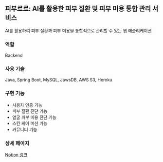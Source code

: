 ## 피부르르: AI를 활용한 피부 질환 및 피부 미용 통합 관리 서비스

AI를 활용하여 피부 질환과 피부 미용을 통합적으로 관리할 수 있는 웹 애플리케이션

### 역할
Backend  

### 사용 기술  
Java, Spring Boot, MySQL, JawsDB, AWS S3, Heroku  

### 구현 기능  
- 사용자 인증 기능
- 피부 질환 진단 기능
- 얼굴 피부 미용 진단 기능
- 스킨 케어 미션 기능
- 커뮤니티 기능  

### 상세 페이지  
[Notion 링크](https://www.notion.so/AI-1e63ca3e4c0d80d8a0e7f0c94bbb5d73?source=copy_link)
